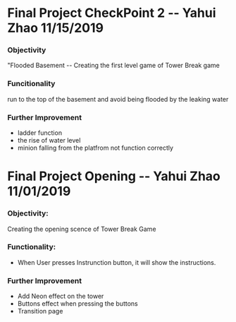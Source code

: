 # Final Project CheckPoint 2 -- Yahui Zhao 11/15/2019
### Objectivity 
  "Flooded Basement -- Creating the first level game of Tower Break game 
  
### Funcitionality 
  run to the top of the basement and avoid being flooded by the leaking water 
  
### Further Improvement 
  - ladder function
  - the rise of water level 
  - minion falling from the platfrom not function correctly 

# Final Project Opening -- Yahui Zhao 11/01/2019

### Objectivity:
  Creating the opening scence of Tower Break Game 
  
### Functionality:
  - When User presses Instrunction button, it will show the instructions. 
  
### Further Improvement 
  - Add Neon effect on the tower 
  - Buttons effect when pressing the buttons 
  - Transition page
